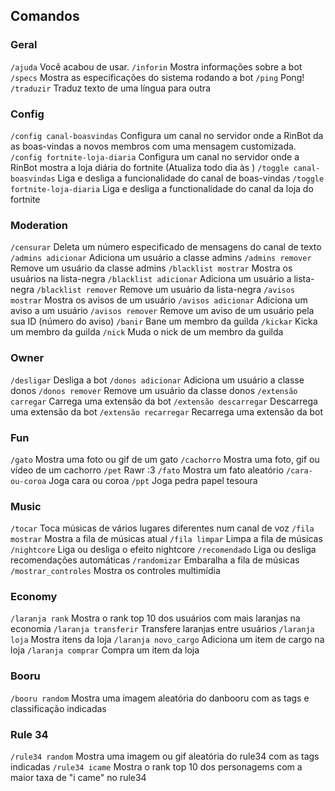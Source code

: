 ## Comandos

### Geral
 `/ajuda` Você acabou de usar.
 `/inforin` Mostra informações sobre a bot
 `/specs` Mostra as especificações do sistema rodando a bot
 `/ping` Pong!
 `/traduzir` Traduz texto de uma língua para outra

### Config
 `/config canal-boasvindas` Configura um canal no servidor onde a RinBot da as boas-vindas a novos membros com uma mensagem customizada.
 `/config fortnite-loja-diaria` Configura um canal no servidor onde a RinBot mostra a loja diária do fortnite (Atualiza todo dia às )
 `/toggle canal-boasvindas` Liga e desliga a funcionalidade do canal de boas-vindas
 `/toggle fortnite-loja-diaria` Liga e desliga a functionalidade do canal da loja do fortnite

### Moderation
 `/censurar` Deleta um número especificado de mensagens do canal de texto
 `/admins adicionar` Adiciona um usuário a classe admins
 `/admins remover` Remove um usuário da classe admins
 `/blacklist mostrar` Mostra os usuários na lista-negra
 `/blacklist adicionar` Adiciona um usuário a lista-negra
 `/blacklist remover` Remove um usuário da lista-negra
 `/avisos mostrar` Mostra os avisos de um usuário
 `/avisos adicionar` Adiciona um aviso a um usuário
 `/avisos remover` Remove um aviso de um usuário pela sua ID (número do aviso)
 `/banir` Bane um membro da guilda
 `/kickar` Kicka um membro da guilda
 `/nick` Muda o nick de um membro da guilda

### Owner
 `/desligar`  Desliga a bot
 `/donos adicionar` Adiciona um usuário a classe donos
 `/donos remover` Remove um usuário da classe donos
 `/extensão carregar` Carrega uma extensão da bot
 `/extensão descarregar` Descarrega uma extensão da bot
 `/extensão recarregar` Recarrega uma extensão da bot

### Fun
 `/gato` Mostra uma foto ou gif de um gato
 `/cachorro` Mostra uma foto, gif ou vídeo de um cachorro
 `/pet` Rawr :3
 `/fato` Mostra um fato aleatório
 `/cara-ou-coroa` Joga cara ou coroa
 `/ppt` Joga pedra papel tesoura

### Music
 `/tocar` Toca músicas de vários lugares diferentes num canal de voz
 `/fila mostrar` Mostra a fila de músicas atual
 `/fila limpar` Limpa a fila de músicas
 `/nightcore` Liga ou desliga o efeito nightcore
 `/recomendado` Liga ou desliga recomendações automáticas
 `/randomizar` Embaralha a fila de músicas
 `/mostrar_controles` Mostra os controles multimídia

### Economy
 `/laranja rank` Mostra o rank top 10 dos usuários com mais laranjas na economia
 `/laranja transferir` Transfere laranjas entre usuários
 `/laranja loja` Mostra itens da loja
 `/laranja novo_cargo` Adiciona um item de cargo na loja
 `/laranja comprar` Compra um item da loja

### Booru
 `/booru random` Mostra uma imagem aleatória do danbooru com as tags e classificação indicadas

### Rule 34
 `/rule34 random` Mostra uma imagem ou gif aleatória do rule34 com as tags indicadas
 `/rule34 icame` Mostra o rank top 10 dos personagems com a maior taxa de "i came" no rule34